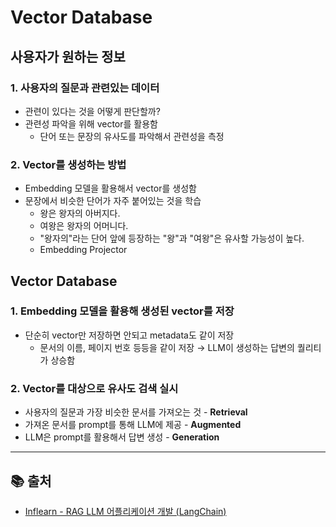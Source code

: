 # Vector Database

## 사용자가 원하는 정보

### 1. 사용자의 질문과 관련있는 데이터

-   관련이 있다는 것을 어떻게 판단할까?
-   관련성 파악을 위해 vector를 활용함
    -   단어 또는 문장의 유사도를 파악해서 관련성을 측정

### 2. Vector를 생성하는 방법

-   Embedding 모델을 활용해서 vector를 생성함
-   문장에서 비슷한 단어가 자주 붙어있는 것을 학습
    -   왕은 왕자의 아버지다.
    -   여왕은 왕자의 어머니다.
    -   "왕자의"라는 단어 앞에 등장하는 "왕"과 "여왕"은 유사할 가능성이
        높다.
    -   Embedding Projector

## Vector Database

### 1. Embedding 모델을 활용해 생성된 vector를 저장

-   단순히 vector만 저장하면 안되고 metadata도 같이 저장
    -   문서의 이름, 페이지 번호 등등을 같이 저장 → LLM이 생성하는
        답변의 퀄리티가 상승함

### 2. Vector를 대상으로 유사도 검색 실시

-   사용자의 질문과 가장 비슷한 문서를 가져오는 것 - **Retrieval**
-   가져온 문서를 prompt를 통해 LLM에 제공 - **Augmented**
-   LLM은 prompt를 활용해서 답변 생성 - **Generation**

------------------------------------------------------------------------

## 📚 출처

-   [Inflearn - RAG LLM 어플리케이션 개발
    (LangChain)](https://www.inflearn.com/course/rag-llm-application%EA%B0%9C%EB%B0%9C-langchain/community)
